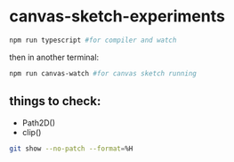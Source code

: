 # canvas-sketch-experiments

```sh
npm run typescript #for compiler and watch
```

then in another terminal:

```sh
npm run canvas-watch #for canvas sketch running
```

## things to check:

* Path2D()
* clip()

```sh
git show --no-patch --format=%H
```